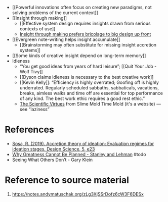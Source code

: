 - [[Powerful innovations often focus on creating new paradigms, not solving problems of the current context]] 
- [[Insight through making]]
    - [[Effective system design requires insights drawn from serious contexts of use]] 
    - [Insight through making prefers bricolage to big design up front](https://notes.andymatuschak.org/zT2CnA38ERsCY2NKGw2thSL) 
- [[Evergreen note-writing helps insight accumulate]]
    - [[Brainstorming may often substitute for missing insight accretion systems]]
- [[Some kinds of creative insight depend on long-term memory]] 
- Idleness
    - “You get good ideas from years of hard leisure”; [[Quit Your Job - Wolf Tivy]]
    - [[Dyson claims idleness is necessary to the best creative work]] 
    - [[Kevin Kelly]]: “Efficiency is highly overrated; Goofing off is highly underrated. Regularly scheduled sabbaths, sabbaticals, vacations, breaks, aimless walks and time off are essential for top performance of any kind. The best work ethic requires a good rest ethic.”
    - [The Scientific Virtues](https://slimemoldtimemold.com/2022/02/10/the-scientific-virtues/) from Slime Mold Time Mold (it's a website) — see “laziness”

# References
- [Sosa, R. (2019). Accretion theory of ideation: Evaluation regimes for ideation stages. Design Science, 5, e23](https://notes.andymatuschak.org/z7rU9uGjjFJnLe57XqxpQ3V)
- [Why Greatness Cannot Be Planned - Stanley and Lehman](https://notes.andymatuschak.org/zUVBM3NDu1efs6vkrUtqz2Z) #todo
- Seeing What Others Don’t - Gary Klein

# Reference to source material
1. https://notes.andymatuschak.org/zLg3XjSSrDofz6cW3F6DESx
